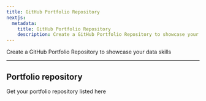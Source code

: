 ```yaml
---
title: GitHub Portfolio Repository
nextjs:
  metadata:
    title: GitHub Portfolio Repository
    description: Create a GitHub Portfolio Repository to showcase your data skills
---
```


Create a GitHub Portfolio Repository to showcase your data skills

---

## Portfolio repository

Get your portfolio repository listed here
